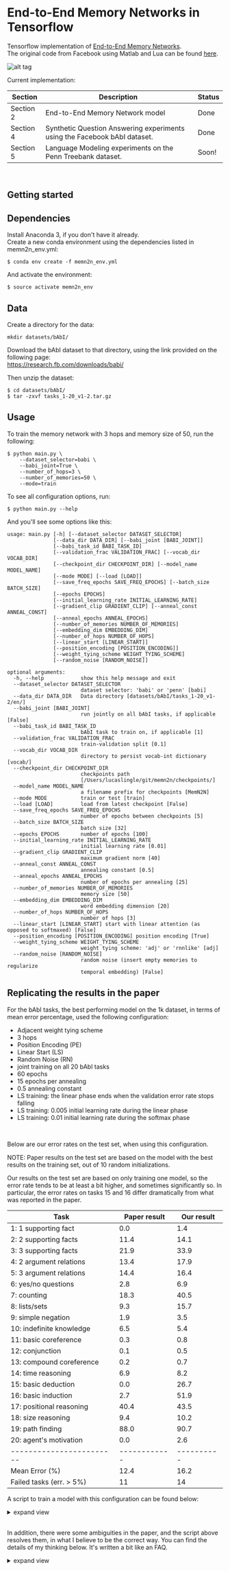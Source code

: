 End-to-End Memory Networks in Tensorflow
========================================
Tensorflow implementation of [End-to-End Memory Networks](https://arxiv.org/abs/1503.08895).<br>
The original code from Facebook using Matlab and Lua can be found [here](https://github.com/facebook/MemNN).<br>  

![alt tag](assets/memn2n_small.png?raw=true)

Current implementation:<br>  

| Section       | Description                                                                    | Status  |
| ------------- |--------------------------------------------------------------------------------| --------|
| Section 2     | End-to-End Memory Network model                                                | Done    |
| Section 4     | Synthetic Question Answering experiments using the Facebook bAbI dataset.      | Done    |
| Section 5     | Language Modeling experiments on the Penn Treebank dataset.                    | Soon!   |

<br>

Getting started
---------------

Dependencies
------------
Install Anaconda 3, if you don't have it already.<br>
Create a new conda environment using the dependencies listed in memn2n_env.yml:

```
$ conda env create -f memn2n_env.yml
```

And activate the environment:
```
$ source activate memn2n_env
```

Data
--------
Create a directory for the data:
```
mkdir datasets/bAbI/
```

Download the bAbI dataset to that directory, using the link provided on the following page:<br>
https://research.fb.com/downloads/babi/
<br>

Then unzip the dataset:
```
$ cd datasets/bAbI/
$ tar -zxvf tasks_1-20_v1-2.tar.gz
```

Usage
-----

To train the memory network with 3 hops and memory size of 50, run the following:  
```
$ python main.py \
    --dataset_selector=babi \
    --babi_joint=True \
    --number_of_hops=3 \
    --number_of_memories=50 \
    --mode=train

```

To see all configuration options, run:  

```
$ python main.py --help
```

And you'll see some options like this:
```
usage: main.py [-h] [--dataset_selector DATASET_SELECTOR]
               [--data_dir DATA_DIR] [--babi_joint [BABI_JOINT]]
               [--babi_task_id BABI_TASK_ID]
               [--validation_frac VALIDATION_FRAC] [--vocab_dir VOCAB_DIR]
               [--checkpoint_dir CHECKPOINT_DIR] [--model_name MODEL_NAME]
               [--mode MODE] [--load [LOAD]]
               [--save_freq_epochs SAVE_FREQ_EPOCHS] [--batch_size BATCH_SIZE]
               [--epochs EPOCHS]
               [--initial_learning_rate INITIAL_LEARNING_RATE]
               [--gradient_clip GRADIENT_CLIP] [--anneal_const ANNEAL_CONST]
               [--anneal_epochs ANNEAL_EPOCHS]
               [--number_of_memories NUMBER_OF_MEMORIES]
               [--embedding_dim EMBEDDING_DIM]
               [--number_of_hops NUMBER_OF_HOPS]
               [--linear_start [LINEAR_START]]
               [--position_encoding [POSITION_ENCODING]]
               [--weight_tying_scheme WEIGHT_TYING_SCHEME]
               [--random_noise [RANDOM_NOISE]]

optional arguments:
  -h, --help            show this help message and exit
  --dataset_selector DATASET_SELECTOR
                        dataset selector: 'babi' or 'penn' [babi]
  --data_dir DATA_DIR   Data directory [datasets/bAbI/tasks_1-20_v1-2/en/]
  --babi_joint [BABI_JOINT]
                        run jointly on all bAbI tasks, if applicable [False]
  --babi_task_id BABI_TASK_ID
                        bAbI task to train on, if applicable [1]
  --validation_frac VALIDATION_FRAC
                        train-validation split [0.1]
  --vocab_dir VOCAB_DIR
                        directory to persist vocab-int dictionary [vocab/]
  --checkpoint_dir CHECKPOINT_DIR
                        checkpoints path
                        [/Users/lucaslingle/git/memn2n/checkpoints/]
  --model_name MODEL_NAME
                        a filename prefix for checkpoints [MemN2N]
  --mode MODE           train or test [train]
  --load [LOAD]         load from latest checkpoint [False]
  --save_freq_epochs SAVE_FREQ_EPOCHS
                        number of epochs between checkpoints [5]
  --batch_size BATCH_SIZE
                        batch size [32]
  --epochs EPOCHS       number of epochs [100]
  --initial_learning_rate INITIAL_LEARNING_RATE
                        initial learning rate [0.01]
  --gradient_clip GRADIENT_CLIP
                        maximum gradient norm [40]
  --anneal_const ANNEAL_CONST
                        annealing constant [0.5]
  --anneal_epochs ANNEAL_EPOCHS
                        number of epochs per annealing [25]
  --number_of_memories NUMBER_OF_MEMORIES
                        memory size [50]
  --embedding_dim EMBEDDING_DIM
                        word embedding dimension [20]
  --number_of_hops NUMBER_OF_HOPS
                        number of hops [3]
  --linear_start [LINEAR_START] start with linear attention (as opposed to softmaxed) [False]
  --position_encoding [POSITION_ENCODING] position encoding [True]
  --weight_tying_scheme WEIGHT_TYING_SCHEME
                        weight tying scheme: 'adj' or 'rnnlike' [adj]
  --random_noise [RANDOM_NOISE]
                        random noise (insert empty memories to regularize
                        temporal embedding) [False]

```

Replicating the results in the paper
------------------------------------

For the bAbI tasks, the best performing model on the 1k dataset, in terms of mean error percentage, used the following configuration:  

- Adjacent weight tying scheme
- 3 hops
- Position Encoding (PE)
- Linear Start (LS)
- Random Noise (RN)
- joint training on all 20 bAbI tasks 
- 60 epochs
- 15 epochs per annealing
- 0.5 annealing constant
- LS training: the linear phase ends when the validation error rate stops falling 
- LS training: 0.005 initial learning rate during the linear phase
- LS training: 0.01 initial learning rate during the softmax phase
<br>

Below are our error rates on the test set, when using this configuration.

NOTE: 
  Paper results on the test set are based on the model with the best results on the training set, out of 10 random initializations.  

  Our results on the test set are based on only training one model, so the error rate tends to be at least a bit higher, and sometimes significantly so. 
  In particular, the error rates on tasks 15 and 16 differ dramatically from what was reported in the paper. 

| Task                     | Paper result | Our result |
|--------------------------|--------------|------------|
| 1: 1 supporting fact     |          0.0 |        1.4 |
| 2: 2 supporting facts    |         11.4 |       14.1 |
| 3: 3 supporting facts    |         21.9 |       33.9 |
| 4: 2 argument relations  |         13.4 |       17.9 |
| 5: 3 argument relations  |         14.4 |       16.4 |
| 6: yes/no questions      |          2.8 |        6.9 |
| 7: counting              |         18.3 |       40.5 |
| 8: lists/sets            |          9.3 |       15.7 |
| 9: simple negation       |          1.9 |        3.5 |
| 10: indefinite knowledge |          6.5 |        5.4 |
| 11: basic coreference    |          0.3 |        0.8 |
| 12: conjunction          |          0.1 |        0.5 |
| 13: compound coreference |          0.2 |        0.7 |
| 14: time reasoning       |          6.9 |        8.2 |
| 15: basic deduction      |          0.0 |       26.7 |
| 16: basic induction      |          2.7 |       51.9 |
| 17: positional reasoning |         40.4 |       43.5 |
| 18: size reasoning       |          9.4 |       10.2 |
| 19: path finding         |         88.0 |       90.7 |
| 20: agent's motivation   |          0.0 |        2.6 |
| ------------------------ | ------------ | ---------- |
| Mean Error (%)           |         12.4 |       16.2 |
| Failed tasks (err. > 5%) |           11 |         14 |

A script to train a model with this configuration can be found below:  

<details>
  <summary>expand view</summary>

```
# Linear Start: linear phase

python main.py \
  --dataset_selector=babi \
  --data_dir=datasets/bAbI/tasks_1-20_v1-2/en/ \
  --babi_joint=True \
  --position_encoding=True \
  --linear_start=True \
  --initial_learning_rate=0.005 \
  --random_noise=True \
  --epochs=20 \
  --embedding_dim=50 \
  --anneal_epochs=15 \
  --model_name=MemN2N_bAbI_joint_adj_3hop_pe_ls_rn \
  --mode=train \
  --load=False

# Linear Start: softmax phase

python main.py \
  --dataset_selector=babi \
  --data_dir=datasets/bAbI/tasks_1-20_v1-2/en/ \
  --babi_joint=True \
  --position_encoding=True \
  --linear_start=False \
  --initial_learning_rate=0.01 \
  --random_noise=True \
  --epochs=40 \
  --embedding_dim=50 \
  --anneal_epochs=15 \
  --model_name=MemN2N_bAbI_joint_adj_3hop_pe_ls_rn \
  --mode=train \
  --load=True

# Test the trained model on the joint bAbI tasks:

python main.py \
  --dataset_selector=babi \
  --data_dir=datasets/bAbI/tasks_1-20_v1-2/en/ \
  --babi_joint=True \
  --position_encoding=True \
  --linear_start=False \
  --random_noise=False \
  --embedding_dim=50 \
  --model_name=MemN2N_bAbI_joint_adj_3hop_pe_ls_rn \
  --mode=test \
  --load=True
```
</details>
<br>

In addition, there were some ambiguities in the paper, and the script above resolves them, in what I believe to be the correct way. 
You can find the details of my thinking below. It's written a bit like an FAQ. 

<details>
  <summary>expand view</summary>

```

1. - Question: 
     What is the frequency that the validation error rate should be checked, when deciding 
     when to end the linear phase of LS training?

   - Answer:
     This implementation doesn't automatically switch from linear to softmax during LS training, 
     so this isn't something I had to resolve in order to get the code running. 

     Once I add some kind of automatic handoff between the two phases of LS training, I expect to have a better answer. 

     For now, I would suggest just using 20 epochs for the linear phase, during joint training on the 1k dataset.
     It seems to work well.


2. - Question: 
     In section 4.2, the paper states unconditionally that they use an initial learning rate of 0.01. 
     Shortly thereafter, the paper describes a two-stage process and says "we refer to this as LS training". 
     The paper then says that "in LS training, the initial learning rate is set to 0.005." 

     Taken together, this seems to imply that the term "LS training" refers to the two-stage training process,
     and that the initial learning rate of this two-stage process is 0.005. 

     Given that only one learning rate has been provided in the context of LS training, 
     it seems that the learning rate used during the softmax phase of LS training 
     continues over from the annealed learning rate used during the linear phase. 
     
     But when I tried this, my model learned too slowly. What happened? Did I assume wrong?

   - Answer:
     Yes. My current understanding is that the authors only intended for the term "LS training" 
     to refer to the first stage of the two-phase process. 

     Consequently, their remark about the 0.005 initial learning rate for "LS training" 
     was intended only to refer to the initial learning rate of the linear phase.

     Facebook's official implementation appears to use two different variables for the 
     initial learning rate of the linear phase and the initial learning rate of the softmax phase. 
     Their code does not have any functionality for passing the learning rate from the linear phase to the softmax phase. 
     Furthermore, they configure the anneal epochs so as to not actually perform any annealing during the linear phase. 

     For ease of use, I will summarize all official configurations on the 1k bAbI dataset:

     For the 1k bAbI dataset with joint training, with linear start: 
     embedding dimension: 50
     linear phase epochs: 30
     linear phase anneal epochs: 31 (i.e., no annealing)
     linear phase initial learning rate: 0.005
     softmax phase epochs: 60
     softmax phase anneal epochs: 15
     softmax phase initial learning rate: 0.005
     
     For the 1k bAbI dataset with single-task training, with linear start: 
     embedding dimension: 20
     linear phase epochs: 20
     linear phase anneal epochs: 21 (i.e., no annealing)
     linear phase initial learning rate: 0.005
     softmax phase epochs: 100
     softmax phase anneal epochs: 25
     softmax phase initial learning rate: 0.005

     For the 1k bAbI dataset with joint training, softmax only:
     embedding dimension: 50
     softmax phase epochs: 60
     softmax phase anneal epochs: 15
     softmax phase initial learning rate: 0.01

     For the 1k bAbI dataset with single-task training, softmax only:
     embedding dimension: 20
     softmax phase epochs: 100
     softmax phase anneal epochs: 25
     softmax phase initial learning rate: 0.01


3. - Question:
     In Section 4.1, there is a passage on "injecting random noise". 
     In this passage, what is meant by "10% of empty memories" being added? 

   - Answer:
     Three matters to resolve here. 

     Definition of 'empty memories':
       Memories derived from sentences consisting entirely of the padding token ("the nil word"). 
       The word embedding of the padding token is constrained to be the zero vector. 
       Empty memories are thus zero vectors. 

     Definition of 'added':
       Nonempty memories are from sentences. By default, the number of sentences determines the position 
       the encoded memories occupy in the memory bank, because adjacent sentences have adjacent memory vectors.

       By 'added', the authors mean interspersed. In other words, the relative order of the nonempty memories 
       in the memory bank will not change, but their positions in memory may change, because other rows 
       of the memory bank are now "occupied" by the empty memories. 

     Actual number of empty memories: 
       Based on Facebook's implementation, the number of empty memories to be interspersed 
       should be 10% of the number of nonempty memories. 

       To reiterate: they do NOT intersperse 10% of the total number of empty memories. 


4. - Question:
     During Random Noise training, the number of empty memories to be interspersed must be constant, 
     but they must be interspersed with uniform density throughout the nonempty memories. 

     How did the authors do that?

   - Answer:
     Facebook's implementation achieves this by randomly generating a permutation, which they use 
     to obtain integers that can be used as the target memory locations of the nonempty memories. 
     This can be done in a manner that preserves the original order of the nonempty memories. 
     
     This implementation follows the same approach. 

5. - Question:
     I noticed you used tf.clip_by_norm for gradient clipping, and are clipping each tensor separately. 
     Why did you do that? That's not the correct way to do gradient clipping. Even the tensorflow documentation says so.  

   - Good question. My initial implementation used tf.clip_by_global_norm. However, after over a hundred trials of different configurations, 
     I found that the model could not adequately pass bAbI task 15, "basic deduction." By contrast, the authors of the paper 
     were able to get a 0.0% test error rate using just position encoding and training only on task 15. 

     By contrast, by models had a 40-50% error rate when I did that. 

     My model also did not improve on task 15 even when I used linear start, or random noise, or both. 
     Even running a bag-of-words model, I could not match their test error rate of 24.3% on task 15. 

     After extensive debugging, I eventually narrowed the issue down to one difference: 
     the authors in the paper state in Section 5 that they used global gradient clipping for the Language Modeling experiments. 
     They continued their remarks in a footnote, stating that "In the QA tasks, the gradient of each weight matrix is measured separately". 

     I confirmed this by looking at Facebook's Matlab implementation of MemN2N for the bAbI tasks, 
     and found that they were indeed clipping the gradient of each matrix separately. See nn/Weight.m and nn/LookupTable.m. 
     Each lookup table contains a 2D tensor-like variable of type Weight, and the LookupTable class's 'update' function passes 
     the gradient update straight to the Weight variable's 'update' function. Finally, the nn/Weight.m file shows that the 
     Weight class's update function clips the gradient immediately.  

     Right now, I am most interested in making sure I can completely reproduce the results of the paper, 
     and to that end, I plan on following the official implementation. 

```
</details>

